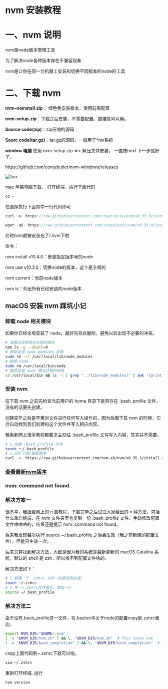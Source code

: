 # nvm 安装教程

<h1>一、nvm 说明</h1>

nvm是node版本管理工具

为了解决node各种版本存在不兼容现象

nvm是让你在同一台机器上安装和切换不同版本的node的工具

<h1>二、下载 nvm</h1>

<b>nvm-noinstall.zip</b>： 绿色免安装版本，使用前需配置

<b>nvm-setup.zip</b>：下载之后安装，不需要配置，直接就可以用。

<b>Source code(zip)</b>：zip压缩的源码

<b>Sourc code(tar.gz)</b>：tar.gz的源码，一般用于*nix系统


<b>window 电脑</b> 使用 nvm-setup.zip =>> 解压文件安装， 一直按next 下一步就好了。

<a href="https://github.com/coreybutler/nvm-windows/releases" target="_brank">https://github.com/coreybutler/nvm-windows/releases</a>

<img :src="$withBase('/assets/img/nvm.jpg')" alt="foo">


mac 苹果电脑下载， 打开终端，执行下面代码
```js
cd ~
```
在选择执行下面其中一行代码即可

```js
curl -o- https://raw.githubusercontent.com/creationix/nvm/v0.33.0/install.sh | bash
```

```js
wget -qO- https://raw.githubusercontent.com/creationix/nvm/v0.33.0/install.sh | bash
```

<p>此时nvm就被安装在了/.nvm下啦</p>
<p>命令：</p>
<p>nvm install v10.4.0：安装指定版本号的node</p>
<p>nvm use v10.3.0：切换node的版本，这个是全局的</p>
<p>nvm current：当前node版本</p>
<p>nvm ls：列出所有已经安装的node版本</p>

## macOS 安装 nvm 踩坑小记

### 卸载 node 相关模块

如果你已经全局安装了 node，最好先将此删除，避免以后出现不必要的冲突。

```sh
# 查看已经安装在全局的模块
npm ls -g --depth=0
# 删除全局 node_modules 目录
sudo rm -rf /usr/local/lib/node_modules
# 删除 node
sudo rm /usr/local/bin/node 
# 删除全局 node 模块注册的软链
cd /usr/local/bin && ls -l | grep "../lib/node_modules/" | awk '{print $9}'| xargs rm
```

### 安装 nvm

在下载 nvm 之前先检查当前用户的 home 目录下是否存在 .bash_profile 文件，没有的话要先创建。

创建完毕之后是不用对文件进行任何写入操作的，因为后面下载 nvm 的时候，它会自动找到我们新建的这个文件并写入相应内容。

我看到网上很多教程都要求主动往 .bash_profile 文件写入内容，其实并不需要。

```sh
# 1.创建 .bash_profile 文件
touch ～/.bash_profile
# 2.运行下载/更新脚本
curl -o- https://raw.githubusercontent.com/nvm-sh/nvm/v0.35.3/install.sh | bash
```

### <a href="https://github.com/nvm-sh/nvm/blob/master/README.md" target="_blank">查看最新nvm版本</a>

### nvm: command not found

### 解决方案一

很不幸，我跟着网上的 n 篇教程，下载完毕之后试过大家给出的 n 种方法，包括什么重启终端、在 nvm 文件夹里也复制一份 .bash_profile 文件、手动修改配置文件啥啥啥的，结果还是提示 nvm: command not found。

后来我发现每次执行 source ~/.bash_profile 之后会生效（我之前新建的配置文件），但是只生效一次。

后来总算找到解决方法，大致是因为我的系统是最新更新的 macOS Catalina 系统，默认的 shell 是 zsh，所以找不到配置文件啥的。

解决方法如下：

```sh
# 1.新建一个 .zshrc 文件（如果没有的话）
touch ~/.zshrc
# 2.在 ~/.zshrc文件最后，增加一行 
source ~/.bash_profile
```

### 解决方法二

由于没有.bash_profile这一文件，将.bashrc中关于node的配置copy到.zshrc里边。

```sh
export NVM_DIR="$HOME/.nvm"
[ -s "$NVM_DIR/nvm.sh" ] && \. "$NVM_DIR/nvm.sh"  # This loads nvm
[ -s "$NVM_DIR/bash_completion" ] && \. "$NVM_DIR/bash_completion"  # This loads nvm bash_completion
```
copy上面代码到~.zshrc下就可以啦。

```sh
vim ~/.zshrc
```

重新打开终端, 运行

```sh
nvm version
```



<Vssue :options="{ locale: 'zh' }"  />





